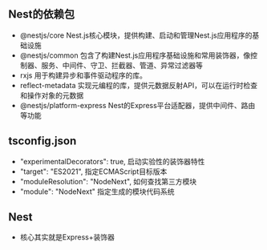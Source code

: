 ## Nest的依赖包

- @nestjs/core Nest.js核心模块，提供构建、启动和管理Nest.js应用程序的基础设施
- @nestjs/common 包含了构建Nest.js应用程序基础设施和常用装饰器，像控制器、服务、中间件、守卫、拦截器、管道、异常过滤器等
- rxjs 用于构建异步和事件驱动程序的库。
- reflect-metadata 实现元编程的库，提供元数据反射API，可以在运行时检查和操作对象的元数据
- @nestjs/platform-express Nest的Express平台适配器，提供中间件、路由等功能

## tsconfig.json

- "experimentalDecorators": true, 启动实验性的装饰器特性
- "target": "ES2021", 指定ECMAScript目标版本
- "moduleResolution": "NodeNext",  如何查找第三方模块
- "module": "NodeNext"  指定生成的模块代码系统

## Nest

- 核心其实就是Express+装饰器
